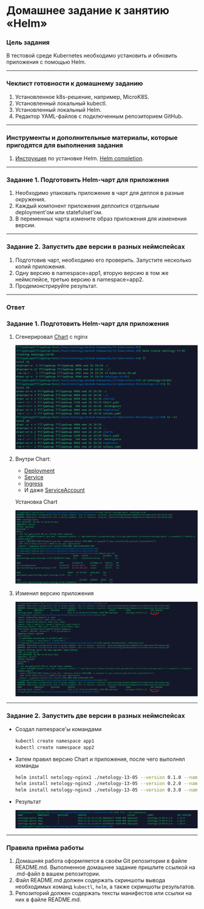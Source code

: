 # Домашнее задание к занятию «Helm»

### Цель задания

В тестовой среде Kubernetes необходимо установить и обновить приложения с помощью Helm.

------

### Чеклист готовности к домашнему заданию

1. Установленное k8s-решение, например, MicroK8S.
2. Установленный локальный kubectl.
3. Установленный локальный Helm.
4. Редактор YAML-файлов с подключенным репозиторием GitHub.

------

### Инструменты и дополнительные материалы, которые пригодятся для выполнения задания

1. [Инструкция](https://helm.sh/docs/intro/install/) по установке Helm. [Helm completion](https://helm.sh/docs/helm/helm_completion/).

------

### Задание 1. Подготовить Helm-чарт для приложения

1. Необходимо упаковать приложение в чарт для деплоя в разные окружения. 
2. Каждый компонент приложения деплоится отдельным deployment’ом или statefulset’ом.
3. В переменных чарта измените образ приложения для изменения версии.

------
### Задание 2. Запустить две версии в разных неймспейсах

1. Подготовив чарт, необходимо его проверить. Запуститe несколько копий приложения.
2. Одну версию в namespace=app1, вторую версию в том же неймспейсе, третью версию в namespace=app2.
3. Продемонстрируйте результат.

---

### Ответ
### Задание 1. Подготовить Helm-чарт для приложения

1. Сгенерировал [Сhart](./netology-13-05/) с nginx

    ![create_helm](./img/create_helm.png)

2. Внутри Chart:
    - [Deployment](./netology-13-05/templates/deployment.yaml)
    - [Service](./netology-13-05/templates/service.yaml)
    - [Ingress](./netology-13-05/templates/ingress.yaml)
    - И даже [ServiceAccount](./netology-13-05/templates/serviceaccount.yaml)

    Установка Chart

    ![install_helm](./img/install_helm.png)


3. Изменил версию приложения
    
    ![change_app_version](./img/change_app_version.png)

---
### Задание 2. Запустить две версии в разных неймспейсах

- Создал namespace'ы командами
    ```bash
    kubectl create namespace app1
    kubectl create namespace app2
    ```
- Затем правил версию Chart и приложения, после чего выполнял команды
    ```bash
    helm install netology-nginx1 ./netology-13-05 --version 0.1.0 --namespace app1
    helm install netology-nginx2 ./netology-13-05 --version 0.2.0 --namespace app1
    helm install netology-nginx3 ./netology-13-05 --version 0.3.0 --namespace app2
    ```
- Результат

    ![diff_app_ver](./img/diff_app_ver.png)

---

### Правила приёма работы

1. Домашняя работа оформляется в своём Git репозитории в файле README.md. Выполненное домашнее задание пришлите ссылкой на .md-файл в вашем репозитории.
2. Файл README.md должен содержать скриншоты вывода необходимых команд `kubectl`, `helm`, а также скриншоты результатов.
3. Репозиторий должен содержать тексты манифестов или ссылки на них в файле README.md.

